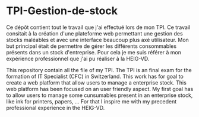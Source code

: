 # TPI-Gestion-de-stock

Ce dépôt contient tout le travail que j'ai effectué lors de mon TPI. Ce travail consitait à la création d'une plateforme web permettant une gestion des stocks maléables et avec une interface beaucoup plus axé utilisateur. Mon but principal était de permettre de gérer les différents consommables présents dans un stock d'entreprise. Pour cela je me suis référer à mon expérience professionnel que j'ai pu réaliser à la HEIG-VD.

This repository contain all the file of my TPI. The TPI is an final exam for the formation of IT Specialist (CFC) in Switzerland. This work has for goal to create a web platform that allow users to manage a enterprise stock. This web platform has been focused on an user friendly aspect. My first goal has to allow users to manage some cunsumables present in an enterprise stock, like ink for printers, papers, ...
For that I inspire me with my precedent professional experience in the HEIG-VD.
